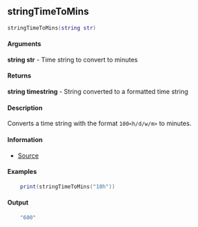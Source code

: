 
## stringTimeToMins

```lua
stringTimeToMins(string str)
```

#### Arguments

**string str** - Time string to convert to minutes

#### Returns

**string timestring** - String converted to a formatted time string

#### Description
Converts a time string with the format `100<h/d/w/m>` to minutes.

#### Information
* [Source](https://app.assembla.com/spaces/roleplaygamemode/subversion/source/HEAD/gamemode/core/libraries/sh_functions.lua#ln80)

#### Examples
```lua
	print(stringTimeToMins("10h"))
```

#### Output
```lua
	"600"
```



